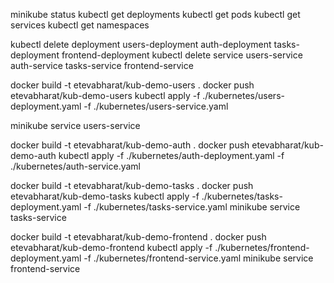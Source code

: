 
minikube status
kubectl get deployments
kubectl get pods
kubectl get services
kubectl get namespaces

<!-- docker rmi etevabharat/kub-demo-users -->
kubectl delete deployment users-deployment auth-deployment tasks-deployment frontend-deployment
kubectl delete service users-service auth-service tasks-service frontend-service
<!-- docker-compose up -d --build -->

docker build -t etevabharat/kub-demo-users .  <!-- user folder -->
docker push etevabharat/kub-demo-users
kubectl apply -f ./kubernetes/users-deployment.yaml -f ./kubernetes/users-service.yaml
<!-- get service access -->
minikube service users-service

docker build -t etevabharat/kub-demo-auth .
docker push etevabharat/kub-demo-auth
kubectl apply -f ./kubernetes/auth-deployment.yaml -f ./kubernetes/auth-service.yaml

docker build -t etevabharat/kub-demo-tasks .
docker push etevabharat/kub-demo-tasks
kubectl apply -f ./kubernetes/tasks-deployment.yaml -f ./kubernetes/tasks-service.yaml
minikube service tasks-service


docker build -t etevabharat/kub-demo-frontend .
docker push etevabharat/kub-demo-frontend
kubectl apply -f ./kubernetes/frontend-deployment.yaml -f ./kubernetes/frontend-service.yaml
minikube service frontend-service